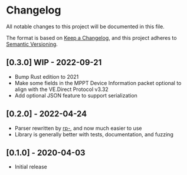 # Changelog
All notable changes to this project will be documented in this file.

The format is based on [Keep a Changelog](https://keepachangelog.com/en/1.0.0/),
and this project adheres to [Semantic Versioning](https://semver.org/spec/v2.0.0.html).

## [0.3.0] WIP - 2022-09-21
- Bump Rust edition to 2021
- Make some fields in the MPPT Device Information packet optional to align with the VE.Direct Protocol v3.32
- Add optional JSON feature to support serialization

## [0.2.0] - 2022-04-24
- Parser rewritten by [rp-](https://github.com/rp-), and now much easier to use
- Library is generally better with tests, documentation, and fuzzing

## [0.1.0] - 2020-04-03
- Initial release
